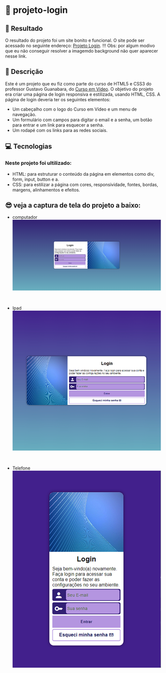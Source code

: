 # 🚀 projeto-login

## 🔗 Resultado

O resultado do projeto foi um site bonito e funcional.
O site pode ser acessado no seguinte endereço: [Projeto Login](https://mariana549.github.io/projeto-login/).
!!! Obs: por algum modivo que eu não conseguir resolver a imagemdo background não quer aparecer nesse link.

## 📝 Descrição

Este é um projeto que eu fiz como parte do curso de HTML5 e CSS3 do professor Gustavo Guanabara, do [Curso em Vídeo](https://www.cursoemvideo.com).
 O objetivo do projeto era criar uma página de login responsiva e estilizada, usando HTML, CSS. A página de login deveria ter os seguintes elementos:

- Um cabeçalho com o logo do Curso em Vídeo e um menu de navegação.
- Um formulário com campos para digitar o email e a senha, um botão para entrar e um link para esquecer a senha.
- Um rodapé com os links para as redes sociais.

## 💻 Tecnologias

### Neste projeto foi ultilizado:
- HTML: para estruturar o conteúdo da página em elementos como div, form, input, button e a.
- CSS: para estilizar a página com cores, responsividade, fontes, bordas, margens, alinhamentos e efeitos.

## 😎 veja a captura de tela do projeto a baixo:
- computador
![computador](imagens/capturas/computadorCaptura%20de%20tela%202023-11-20%20134224.png)
<br>

- Ipad
![Ipad](imagens/capturas/ipadCaptura%20de%20tela%202023-11-20%20134243.png)
<br>

- Telefone <br>
![telefone](imagens/capturas/telefoneCaptura%20de%20tela%202023-11-20%20134259.png)
